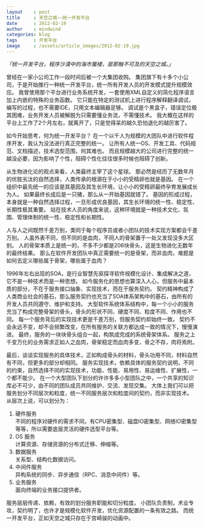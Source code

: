```yaml
---
layout    : post
title     : 天空之城——统一开发平台
date      : 2012-02-19
author    : mindwind
categories: blog
tags      : 开发平台
image     : /assets/article_images/2012-02-19.jpg
---
```



_「统一开发平台，程序沙漠中的海市蜃楼，是那触不可及的天空之城。」_


曾经在一家小公司工作一段时间后被一个大集团收购。
集团旗下有十多个小公司，于是开始推行一种统一开发平台，统一所有开发人员的开发模式提升规模效应。
我曾使用那个平台进行业务系统开发，一套使用XML自定义的简化程序语言加上内嵌的特殊的业务函数。
它只能在特定的测试机上进行程序解释翻译调试，编写的过程，也不需要IDE，只用文本编辑器足够。
调试是个黑盒子，错误定位极其困难，业务开发人员被解脱为只需要懂业务流，不需懂技术。
我大概在这样的平台上工作了2个月左右，就离开了，只是觉得呆的越久恐怕退化的越厉害了。

如今开始思考，何为统一开发平台？
在一个以千人为规模的大团队中进行软件程序开发，我认为没法进行真正完整的统一。
让所有人统一OS、开发工具、代码规范、文档描述，技术选型范围，何其难也。
而且规模越大的公司进行完整的统一越没必要，因为影响了个性，阻碍个性化往往很多时候也阻碍了创新。

从生物进化论的观点来看，人类最终主宰了这个星球。
那必然是经历了无数年月的优胜劣汰的自然选择，人类传承的根源在于小小的受精卵也就是基因。
在一个组织中最先统一的应该是其基因及其生长环境，让小小的受精卵最终孕育发展成长为人。
如果最终长成后是一只猪，那么从一开始基因就错了。
基因的形成过程，本身就是一种自然选择过程，一旦形成优良基因，其生长环境的统一性、稳定性、长期性极其重要。
站在技术人员的角度来说，这种环境就是一种技术文化、氛围、管理体制的统一性、稳定性和长期性。

人与人之间既然千差万别，类同于每个程序员或者小团队的技术实现方案都会千差万别。
人虽外表不同，但不同的是血肉，不同人的骨架置于一处又发现没多大区别。
人的骨架本质上是统一的，不多不少都是206块骨头，这是生物进化无数年的最终结果。
那么在软件开发团队中真正需要统一的是骨架，而非血肉，难题是如何去定义哪些属于骨架，哪些属于血肉？

1996年左右出现的SOA，是行业智慧先驱探寻软件规模化设计、集成解决之道，它不是一种技术而是一种思想。
如今服务化的思想也算深入人心，但服务中最本质的部分，不在于服务接口抽象、实现技术，而在于服务契约。
契约精神构成了人类商业社会的基石，那么服务契约也充当了SOA体系架构中的基石，由所有的开发人员共同遵守、维护和支持。
大型软件系统体系结构中，每一个小小的服务充当了构成完整骨架的骨头，骨头的形状不同、硬度不同、粒度不同、作用也不同。
每一个服务背后的实现技术更是千差万别，但服务契约却始终一致。
契约不会永远不变，却不会频繁改变，在所有服务的关联方都达成一致的情况下，慢慢演进。
最终，服务的一块块骨头组合一起，构筑成完成的系统骨架体系。
服务之上千变万化的业务需求正如人之血肉，骨架稳定而血肉多变，骨之不存，肉将焉附。

最后，谈谈实现服务的具体技术，正如构成骨头的材料，骨头功用不同，材料自然有不同，但更多的部分却相同。
服务实现技术，依赖具体的服务契约说明，不同的约束，自然选择不同的实现技术，功能、性能、易用性、易运维性、扩展性，一个都不能少。
在一个大型团队下划分的许许多多小型团队之中，一个共享的知识库必不可少，由不同的团队成员共同维护、交流、发现交集。
大体上我们可以把服务划分不同层次和粒度，统一不同服务层次和粒度间的契约，而非实现技术。
从层次上说，可以划分为：

  1. 硬件服务  
     不同的程序对硬件的需求不同，有CPU密集型、磁盘IO密集型、网络IO密集型等等，所以需要底层灵活的硬件选型平台等。
  2. OS 服务  
     计算资源、存储资源的分布式迁移、伸缩等。
  3. 数据服务  
     关系型、结构化数据访问。
  4. 中间件服务  
     异构系统的同步、异步通信（RPC、消息中间件）等。
  5. 业务服务  
     面向终端的业务接口提供者。

服务层层传递、依赖，有效的划分服务职能和切分粒度。
小团队负责制，术业专攻，契约明了，也许才是规模化软件开发，优化资源配置的一条有效之路。
而统一开发平台，正如天空之城只存在于宫崎骏的动画中。
